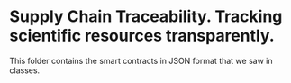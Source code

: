 # Supply Chain Traceability. Tracking scientific resources transparently.

This folder contains the smart contracts in JSON format that we saw in classes.
